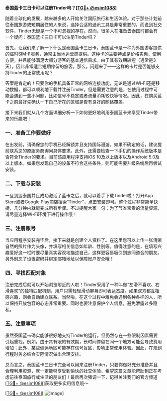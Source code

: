 **泰国蓝卡三日卡可以注册Tinder吗？[[TG💪+ @esim1088](https://t.me/s/esim1088)]**

随着全球化的发展，越来越多的人开始关注国际旅行和生活体验。对于那些计划前往泰国旅游或短期居住的人来说，选择合适的通讯工具是非常重要的。而说到社交软件，Tinder无疑是一个不可忽视的存在。然而，很多人在准备去泰国时都会有一个疑问：泰国蓝卡三日卡可以注册Tinder吗？

首先，让我们来了解一下什么是泰国蓝卡三日卡。泰国蓝卡是一种为外国游客提供的临时SIM卡服务，通常由当地运营商提供。这种卡的主要特点是价格实惠、使用方便，并且能够满足大部分游客的基本通信需求。由于其有效期较短（通常是3天），因此非常适合短期停留的旅客。那么，问题来了——这样的卡片是否能够支持Tinder的正常使用呢？

答案是肯定的！只要你的手机具备正常的网络连接功能，无论是通过Wi-Fi还是移动数据，都可以顺利地下载并注册Tinder。但是需要注意的是，在使用过程中可能会遇到一些小问题，比如信号不稳定或者流量消耗较快等情况。因此，在购买蓝卡之前最好先确认一下自己所在的区域是否有良好的网络覆盖。

接下来我们就从几个方面详细分析一下如何更好地利用泰国蓝卡来享受Tinder带来的乐趣吧！

### 一、准备工作要做好

在出发前，请确保您的手机已经解锁并且支持国际漫游。如果不确定的话，建议提前联系您的原服务商询问具体要求。此外，还需要检查一下手机的操作系统版本是否符合Tinder的要求。目前该应用程序支持iOS 10及以上版本以及Android 5.0及以上版本。如果您发现自己的设备不符合这些条件，则可能需要升级系统后再尝试安装。

### 二、下载与安装

一旦到达泰国并且成功激活了蓝卡之后，就可以着手下载Tinder啦！打开App Store或者Google Play商店搜索“Tinder”，点击安装即可。整个过程非常简单快捷，几分钟内就能完成所有步骤。不过提醒大家一句：为了节省宝贵的流量资源，请尽量选择Wi-Fi环境下进行操作哦！

### 三、注册账号

当应用程序安装完毕后，接下来就是创建个人资料了。在这里您可以上传一张清晰自然的照片作为头像，并填写相关信息如年龄、性别等。值得注意的是，在填写兴趣爱好这一栏时要尽量真实客观地描述自己，这样更容易吸引到志同道合的朋友。另外别忘了设置密码并绑定邮箱地址以保障账户安全哦！

### 四、寻找匹配对象

注册完成后就可以开始浏览附近的人啦！Tinder采用了一种叫做“左滑不喜欢、右滑喜欢”的独特匹配机制，用户只需轻轻滑动屏幕即可表达态度。如果双方都互相感兴趣，则会自动建立联系。当然啦，在这个过程中难免会遇到各种各样的人，所以保持开放包容的心态非常重要。同时也要注意保护个人信息，避免泄露过多隐私。

### 五、注意事项

虽然泰国蓝卡确实能够很好地支持Tinder的运行，但仍然存在一些限制因素需要引起重视。例如，由于其有限的有效期，长时间停留在同一个地方可能会导致费用增加；此外，某些偏远地区可能存在信号盲区，影响正常使用体验。因此，在规划行程时务必结合实际情况做出合理安排。

总而言之，泰国蓝卡三日卡完全可以用来注册Tinder，只要你做好充分准备并且合理利用资源，就一定能够享受到愉快的社交体验。希望这篇文章能帮助到正在考虑前往泰国旅行或生活的朋友们！最后再次强调一下，记得关注我们的官方频道[[TG💪+ @esim1088](https://t.me/s/esim1088)]获取更多实用信息哦～

[[TG💪+ @esim1088](https://t.me/s/esim1088) ![Image](https://i.postimg.cc/4NQfJmqS/Snipaste-2025-05-13-00-14-12.png)]